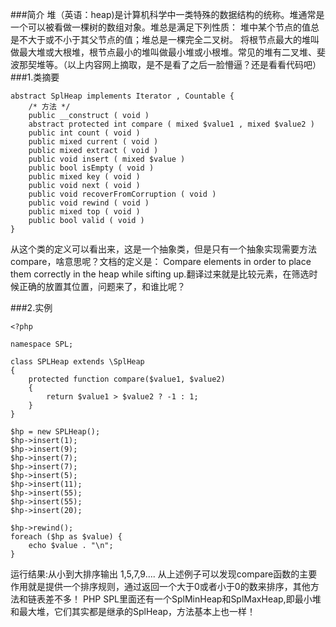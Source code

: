 ###简介
堆（英语：heap)是计算机科学中一类特殊的数据结构的统称。堆通常是一个可以被看做一棵树的数组对象。堆总是满足下列性质：
堆中某个节点的值总是不大于或不小于其父节点的值；堆总是一棵完全二叉树。
将根节点最大的堆叫做最大堆或大根堆，根节点最小的堆叫做最小堆或小根堆。常见的堆有二叉堆、斐波那契堆等。（以上内容网上摘取，是不是看了之后一脸懵逼？还是看看代码吧）
###1.类摘要
```
abstract SplHeap implements Iterator , Countable {
	/* 方法 */
	public __construct ( void )
	abstract protected int compare ( mixed $value1 , mixed $value2 )
	public int count ( void )
	public mixed current ( void )
	public mixed extract ( void )
	public void insert ( mixed $value )
	public bool isEmpty ( void )
	public mixed key ( void )
	public void next ( void )
	public void recoverFromCorruption ( void )
	public void rewind ( void )
	public mixed top ( void )
	public bool valid ( void )
}
```
从这个类的定义可以看出来，这是一个抽象类，但是只有一个抽象实现需要方法compare，啥意思呢？文档的定义是： Compare elements in order to place them correctly in the heap while sifting up.翻译过来就是比较元素，在筛选时候正确的放置其位置，问题来了，和谁比呢？

###2.实例
```
<?php

namespace SPL;

class SPLHeap extends \SplHeap
{
    protected function compare($value1, $value2)
    {
        return $value1 > $value2 ? -1 : 1;
    }
}

$hp = new SPLHeap();
$hp->insert(1);
$hp->insert(9);
$hp->insert(7);
$hp->insert(7);
$hp->insert(5);
$hp->insert(11);
$hp->insert(55);
$hp->insert(55);
$hp->insert(20);

$hp->rewind();
foreach ($hp as $value) {
    echo $value . "\n";
}
```
运行结果:从小到大排序输出 1,5,7,9....
从上述例子可以发现compare函数的主要作用就是提供一个排序规则，通过返回一个大于0或者小于0的数来排序，其他方法和链表差不多！
PHP SPL里面还有一个SplMinHeap和SplMaxHeap,即最小堆和最大堆，它们其实都是继承的SplHeap，方法基本上也一样！
